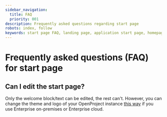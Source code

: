 ```yaml
---
sidebar_navigation:
  title: FAQ
  priority: 001
description: Frequently asked questions regarding start page
robots: index, follow
keywords: start page FAQ, landing page, application start page, homepage
---
```


# Frequently asked questions (FAQ) for start page

## Can I edit the start page?

Only the welcome block/text can be edited, the rest can't. However, you can change the theme and logo of your OpenProject instance [this way](../../../system-admin-guide/design) if you use Enterprise on-premises or Enterprise cloud.